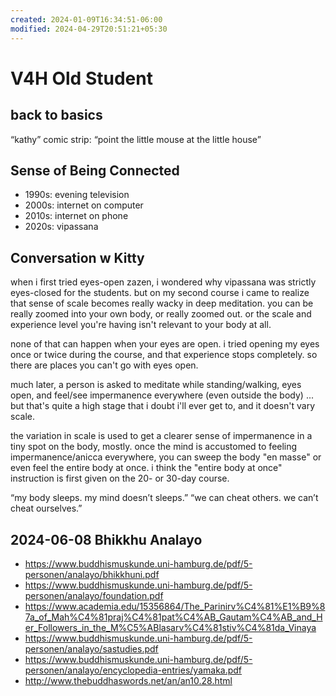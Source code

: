 ```yaml
---
created: 2024-01-09T16:34:51-06:00
modified: 2024-04-29T20:51:21+05:30
---
```


# V4H Old Student

## back to basics

“kathy” comic strip: “point the little mouse at the little house”

## Sense of Being Connected

- 1990s: evening television
- 2000s: internet on computer
- 2010s: internet on phone
- 2020s: vipassana

## Conversation w Kitty

when i first tried eyes-open zazen, i wondered why vipassana was strictly eyes-closed for the students. but on my second course i came to realize that sense of scale becomes really wacky in deep meditation. you can be really zoomed into your own body, or really zoomed out. or the scale and experience level you're having isn't relevant to your body at all.

none of that can happen when your eyes are open. i tried opening my eyes once or twice during the course, and that experience stops completely. so there are places you can't go with eyes open.

much later, a person is asked to meditate while standing/walking, eyes open, and feel/see impermanence everywhere (even outside the body) ... but that's quite a high stage that i doubt i'll ever get to, and it doesn't vary scale.

the variation in scale is used to get a clearer sense of impermanence in a tiny spot on the body, mostly. once the mind is accustomed to feeling impermanence/anicca everywhere, you can sweep the body "en masse" or even feel the entire body at once. i think the "entire body at once" instruction is first given on the 20- or 30-day course.

“my body sleeps. my mind doesn’t sleeps.”
“we can cheat others. we can’t cheat ourselves.”

## 2024-06-08 Bhikkhu Analayo

* https://www.buddhismuskunde.uni-hamburg.de/pdf/5-personen/analayo/bhikkhuni.pdf
* https://www.buddhismuskunde.uni-hamburg.de/pdf/5-personen/analayo/foundation.pdf
* https://www.academia.edu/15356864/The_Parinirv%C4%81%E1%B9%87a_of_Mah%C4%81praj%C4%81pat%C4%AB_Gautam%C4%AB_and_Her_Followers_in_the_M%C5%ABlasarv%C4%81stiv%C4%81da_Vinaya
* https://www.buddhismuskunde.uni-hamburg.de/pdf/5-personen/analayo/sastudies.pdf
* https://www.buddhismuskunde.uni-hamburg.de/pdf/5-personen/analayo/encyclopedia-entries/yamaka.pdf
* http://www.thebuddhaswords.net/an/an10.28.html
